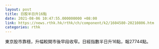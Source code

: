 ```yaml
---
layout: post
title: 日股半日升16點
date: 2021-08-06 10:47:55.000000000 +08:00
link: https://news.rthk.hk/rthk/ch/component/k2/1604580-20210806.htm
categories: rthk
---
```


東京股市靠穩，升幅較開市後早段收窄。日經指數半日升16點，報27744點。
